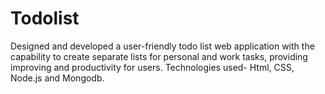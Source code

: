 # Todolist
Designed and developed a user-friendly todo list web application with the capability to create separate lists for personal and work tasks, providing improving and productivity for users. Technologies used- Html, CSS, Node.js and Mongodb.
